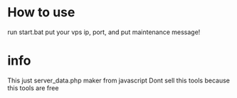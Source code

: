 # How to use
run start.bat
put your vps ip, port, and put maintenance message!
# info
This just server_data.php maker from javascript
Dont sell this tools because this tools are free

